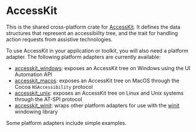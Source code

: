 # AccessKit

This is the shared cross-platform crate for [AccessKit](https://accesskit.dev/). It defines the data structures that represent an accessibility tree, and the trait for handling action requests from assistive technologies.

To use AccessKit in your application or toolkit, you will also need a platform adapter. The following platform adapters are currently available:

* [accesskit_windows](https://crates.io/crates/accesskit_windows): exposes an AccessKit tree on Windows using the UI Automation API
* [accesskit_macos](https://crates.io/crates/accesskit_macos): exposes an AccessKit tree on MacOS through the Cocoa `NSAccessibility` protocol
* [accesskit_unix](https://crates.io/crates/accesskit_unix): exposes an AccessKit tree on Linux and Unix systems through the AT-SPI protocol
* [accesskit_winit](https://crates.io/crates/accesskit_winit): wraps other platform adapters for use with the [winit](https://crates.io/crates/winit) windowing library

Some platform adapters include simple examples.
